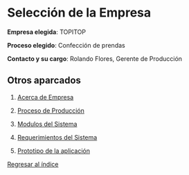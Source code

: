 # Selección de la Empresa

**Empresa elegida**: TOPITOP

**Proceso elegido**: Confección de prendas

**Contacto y su cargo**: Rolando Flores, Gerente de Producción

## Otros aparcados

1. [Acerca de Empresa](AcercaEmpresa.md)

2. [Proceso de Producción](procesodeproduccion.md)
   
3. [Modulos del Sistema](modulos.md)
   
4. [Requerimientos del Sistema](Requerimientos.md)

5. [Prototipo de la aplicación](prototipo.md)


[Regresar al índice](../README.md)
